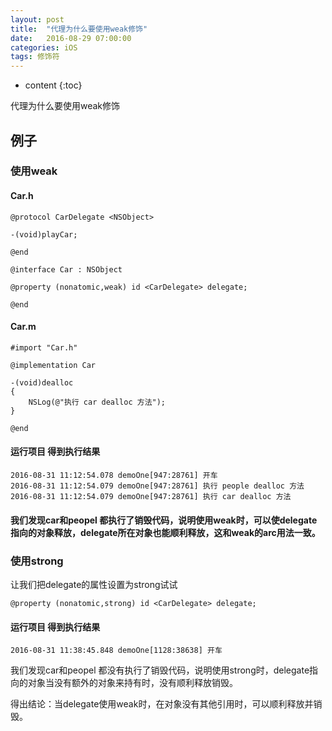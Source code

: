 ```yaml
---
layout: post
title:  "代理为什么要使用weak修饰"
date:   2016-08-29 07:00:00
categories: iOS
tags: 修饰符
---
```


* content
{:toc}

代理为什么要使用weak修饰



## 例子

### 使用weak

#### Car.h


	@protocol CarDelegate <NSObject>
	
	-(void)playCar;
	
	@end
	
	@interface Car : NSObject
	
	@property (nonatomic,weak) id <CarDelegate> delegate;
	
	@end

#### Car.m

	#import "Car.h"
	
	@implementation Car
	
	-(void)dealloc
	{
	    NSLog(@"执行 car dealloc 方法");
	}
	
	@end


#### 运行项目 得到执行结果
	2016-08-31 11:12:54.078 demoOne[947:28761] 开车
	2016-08-31 11:12:54.079 demoOne[947:28761] 执行 people dealloc 方法
	2016-08-31 11:12:54.079 demoOne[947:28761] 执行 car dealloc 方法
#### 我们发现car和peopel 都执行了销毁代码，说明使用weak时，可以使delegate指向的对象释放，delegate所在对象也能顺利释放，这和weak的arc用法一致。

### 使用strong
让我们把delegate的属性设置为strong试试

	@property (nonatomic,strong) id <CarDelegate> delegate;

#### 运行项目 得到执行结果
	2016-08-31 11:38:45.848 demoOne[1128:38638] 开车

我们发现car和peopel 都没有执行了销毁代码，说明使用strong时，delegate指向的对象当没有额外的对象来持有时，没有顺利释放销毁。

得出结论：当delegate使用weak时，在对象没有其他引用时，可以顺利释放并销毁。








